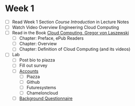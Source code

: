 # Week 1

- [ ] Read Week 1 Section *Course Introduction* in Lecture Notes
- [ ] Watch Video Overview Engineering Cloud Computing
- [ ] Read in the Book [Cloud Computing, Gregor von Laszewski](https://laszewski.github.io/book/cloud/)
  - [ ] Chapter: Preface, ePub Readers
  - [ ] Chapter: Overview
  - [ ] Chapter: Definition of Cloud Computing (and its videos)
- [ ] Lab   
  - [ ] Post bio to piazza
  - [ ] Fill out survey
  - [ ] [Accounts](https://forms.gle/UFr5FcdPcVFwcMvk8)
    - [ ] Piazza
    - [ ] Github
    - [ ] Futuresystems
    - [ ] Chameloncloud
  - [ ] [Background Questionnaire](https://forms.gle/w6ryzEm56rQmwWT38)